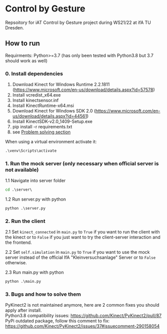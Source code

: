 # Control by Gesture

Repsoitory for iAT Control by Gesture project during WS21/22 at ifA TU Dresden.

## How to run
Requirments: Python>=3.7 (has only been tested with Python3.8 but 3.7 should work as well)

### 0. Install dependencies

1. Download Kinect for Windows Runtime 2.2.1811 (https://www.microsoft.com/en-us/download/details.aspx?id=57578)
2. Install vcredist_x64.exe
3. Install kinectsensor.inf
4. Install KinectRuntime-x64.msi
5. Download Kinect for Windows SDK 2.0 (https://www.microsoft.com/en-us/download/details.aspx?id=44561)
6. Install KinectSDK-v2.0_1409-Setup.exe
7. pip install -r requirements.txt
8. see [Problem solving section](#3-bugs-and-how-to-solve-them)

When using a virtual environment activate it:
```cmd
.\venv\Scripts\activate
```
### 1. Run the mock server (only necessary when official server is not available)
1.1 Navigate into server folder
```cmd
cd .\server\
```

1.2 Run server.py with python
```cmd
python .\server.py
```

### 2. Run the client
2.1 Set `kinect_connected` in `main.py` to `True` if you want to run the client with the kinect
or to `False` if you just want to try the client-server interaction and the frontend.

2.2 Set `self.simulation` in `main.py` to `True` if you want to use the mock server instead 
of the official IfA "Kleinversuchsanlage" Server or to `False` otherwise.

2.3 Run main.py with python
```cmd
python .\main.py
```

### 3. Bugs and how to solve them
PyKinect2 is not maintained anymore, here are 2 common fixes you should apply after install.  
Python3.8 compatibility issues: https://github.com/Kinect/PyKinect2/pull/87  
PyPi outdated package, follow this comment to fix: https://github.com/Kinect/PyKinect2/issues/37#issuecomment-290158054  
